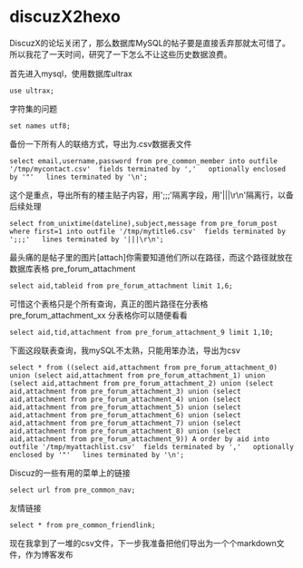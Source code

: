 # discuzX2hexo

DiscuzX的论坛关闭了，那么数据库MySQL的帖子要是直接丢弃那就太可惜了。所以我花了一天时间，研究了一下怎么不让这些历史数据浪费。

首先进入mysql，使用数据库ultrax
```
use ultrax;
```
字符集的问题

```
set names utf8;
```
备份一下所有人的联络方式，导出为.csv数据表文件

```
select email,username,password from pre_common_member into outfile '/tmp/mycontact.csv'  fields terminated by ','   optionally enclosed by '"'   lines terminated by '\n'; 
```
这个是重点，导出所有的楼主贴子内容，用';;;'隔离字段，用'|||\r\n'隔离行，以备后续处理

```
select from_unixtime(dateline),subject,message from pre_forum_post where first=1 into outfile '/tmp/mytitle6.csv'  fields terminated by ';;;'   lines terminated by '|||\r\n';
```
最头痛的是帖子里的图片[attach]你需要知道他们所以在路径，而这个路径就放在数据库表格
pre_forum_attachment

```
select aid,tableid from pre_forum_attachment limit 1,6;
```

可惜这个表格只是个所有查询，真正的图片路径在分表格pre_forum_attachment_xx
分表格你可以随便看看

```
select aid,tid,attachment from pre_forum_attachment_9 limit 1,10;
```
下面这段联表查询，我mySQL不太熟，只能用笨办法，导出为csv

```
select * from ((select aid,attachment from pre_forum_attachment_0) union (select aid,attachment from pre_forum_attachment_1) union (select aid,attachment from pre_forum_attachment_2) union (select aid,attachment from pre_forum_attachment_3) union (select aid,attachment from pre_forum_attachment_4) union (select aid,attachment from pre_forum_attachment_5) union (select aid,attachment from pre_forum_attachment_6) union (select aid,attachment from pre_forum_attachment_7) union (select aid,attachment from pre_forum_attachment_8) union (select aid,attachment from pre_forum_attachment_9)) A order by aid into outfile '/tmp/myattachlist.csv'  fields terminated by ','   optionally enclosed by '"'   lines terminated by '\n';
```

Discuz的一些有用的菜单上的链接

```
select url from pre_common_nav;
```

友情链接

```
select * from pre_common_friendlink;
```

现在我拿到了一堆的csv文件，下一步我准备把他们导出为一个个markdown文件，作为博客发布
